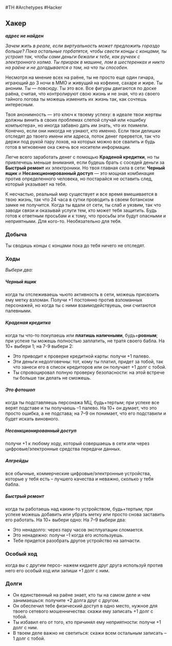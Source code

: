 #TH #Archetypes #Hacker

## Xакер
***адрес не найден***

*Зачем жить в реале, если виртуальность может предложить гораздо больше? Пока остальные горбатятся, чтобы свести концы с концами, ты устроил так, чтобы сами деньги бежали к тебе, как ручеек с электронного холма. Ты призрак в машине, лом в шестеренках и никто на раёне и не догадывается о том, на что ты способен.*

Несмотря на мнение всех на раёне, ты не просто еще один гичара, играющий до 3 ночи в ММО и живущий на кофеине, сахаре и жире. Ты аноним. Ты — повсюду. Ты это все. Все фигуры двигаются по доске раёна, считая, что контролируют свою жизнь и не зная, что из своего тайного логова ты можешь изменить их жизнь так, как сочтешь интересным.

Твоя анонимность — это ключ к твоему успеху: в идеале твои жертвы должны винить в своих проблемах слепой случай или «ошибку компьютера», но иногда забавно дать им знать, что их поимели. Конечно, если они никогда не узнают, кто именно. Если твои делишки отследят до твоего имени или адреса, поток денег прервется, так что держи под рукой пару лохов, на которых можно все свалить и будь готов в мгновение ока сжечь все носители информации.

Легче всего заработать денег с помощью **Краденой кредитки**, но ты привлечешь меньше внимания, если будешь брать с соседей деньги за **Быстрый ремонт** их электроники. Но твоя главная сила в сети: **Черный ящик** и **Несанкционированный доступ** — это мощная комбинация против определенного человека, но постарайся не оставить след, который указывает на тебя.

К несчастью, реальный мир существует и все время вмешивается в твою жизнь, так что 24 часа в сутки проводить в своем ботанском замке не получится. Когда ты вдали от сети, ты слаб и уязвим, так что заводи связи и оказывай услуги тем, кто может тебя защитить. Будь готов к ответным просьбам и к тому, что просьбы эти будут опасными и неприятными. Для кого-то. Необязательно для тебя.

### Добыча
Ты сводишь концы с концами пока до тебя ничего не отследят.

### Ходы
*Выбери два:*

##### Черный ящик
когда ты отслеживаешь чьюто активность в сети, можешь присвоить ему метку взломан. Получи +1 постоянно против взломанных персонажей, но когда ты с ними взаимодействуешь, они считаются палевными. 

##### Краденая кредитка
когда ты что-то покупаешь или **платишь наличными**, будь+**ровным**; при успехе ты можешь полностью заплатить, не тратя своего бабла. На 10+ выбери 1; на 7-9 выбери 2: 
- Это приводит к проверке кредитной карты: получи +1 палево. 
- Эти деньги недолговечны: тот, кому ты платил, придет за тобой, так что занеси его в список кредиторов или он получает +1 долг с тобой. 
- Ты спровоцировал полную проверку безопасности: на этой встрече ты больше так делать не сможешь. 

##### Это фотошоп
когда ты подставляешь персонажа МЦ, будь+тертым; при успехе все верят подставе и ты получаешь –1 палево. На 10+ он думает, что это просто ошибка, а не подстава; на 7–9 он понимает, что его подставили и будет искать виновного. 

##### Несанкционированный доступ
получи +1 к любому ходу, который совершаешь в сети или через цифровые/электронные средства передачи данных. 

##### Апгрейды
все обычные, коммерческие цифровые/электронные устройства, которые у тебя есть – лучшего качества и неважно, сколько у тебя бабла. 

##### Быстрый ремонт
когда ты работаешь над каким-то устройством, будь+тертым; при успехе можешь добавить или убрать метку или просто снова заставить его работать. На 10+ выбери одно: На 7–9 выбери два: 
- Это ненадолго: через пару часов эксплуатации сломается. 
- Это ненадежно: получи –1 когда его используешь. 
- Тебе придется разобрать другое устройство на запчасти.

### Особый ход
когда вы с другим персо- нажем кидаете друг друга используй против него его особый ход или запиши +1 долг с ним.

### Долги
- Он единственный на раёне знает, кто ты на самом деле и чем занимаешься: получите +2 долга друг с другом. 
- Он обеспечил тебе физический доступ в одно место, нужное для твоего сетевого мошенничества: скажи ему записать +1 долг с тобой. 
- Ты избавил его от того, кто причинял ему неприятности: получи +1 долг с ним. 
- В твоем деле важно не светиться: скажи всем остальным записать –1 долг с тобой.
